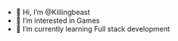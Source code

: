 - 👋 Hi, I’m @Killingbeast
- 👀 I’m interested in Games
- 🌱 I’m currently learning Full stack development

<!---
Killingbeast/Killingbeast is a ✨ special ✨ repository because its `README.md` (this file) appears on your GitHub profile.
You can click the Preview link to take a look at your changes.
--->
